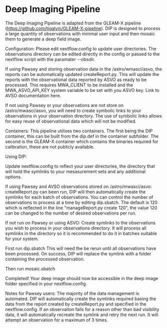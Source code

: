 #  Deep Imaging Pipeline


 The Deep Imaging Pipeline is adapted from the GLEAM-X pipeline (https://github.com/tjgalvin/GLEAM-X-pipeline).
 DIP is designed to process a large quantity of observations with minimal user input and then mosaic them to generate a deep field image.
 
 Configuration: Please edit nextflow.config to update user directories. The observations directory can be edited directly in the config or passed to the nextflow script with the paramater --obsdir.
 
 If using Pawsey and storing observation data in the /astro/wmasci/asvo, the reports can be automatically updated createReport.py.
 This will update the reports with the observational data reported by ASVO as ready to be processed.
 This requires MWA_CLIENT to be installed and the MWA_ASVO_API_KEY system variable to be set with you ASVO key.
 Link to AVSO documentation here.

 If not using Pawsey or your observations are not store on /astro/mwasci/asvo, you will need to create symbolic links to your observations in your observation directory.
 The use of symbolic links allows for easy reuse of observational data which will not be modified.


Containers:
This pipeline utilises two containers.
The first being the DIP container, this can be built from the dip.def in the container subfolder.
The second is the GLEAM-X container which contains the binaries required for calibration, these are not publicly available.

 
 Using DIP:
 
 Update nextflow.config to reflect your user directories, the directory that will hold the symlinks to your mesasurement sets and any additional options.

 If using Pawsey and AVSO observations stored on /astro/mwasci/asvo: createReport.py can been run, DIP will then automatically create the symlinks for each batch of observations. You can control the number of observations to process at a time by editing dip.sbatch. The default is 120 which is reflected in the line "manageReport.py create 120", the value 120 can be changed to the number of desired observations per run.

 If not run on Pawsey or using ASVO: Create symlinks to the observations you wish to process in your observations directory. It will process all symlinks in the directory so it is recommended to do it in batches suitable for your system.

 
 First run dip.sbatch
 This will need the be rerun until all observations have been processed.
 On success, DIP will replace the symlink with a folder containing the processed observation.

 Then run mosaic.sbatch

 Completed! Your deep image should now be accessible in the deep image folder specified in your nextflow.config.


 Notes for Pawsey users:
 The majority of the data management is automated.
 DIP will automatically create the symlinks required basing the data from the report created by createReport.py and specified in the nextflow.config.
 If an observaiton fails for a reason other than bad visibility data, it will automatically recreate the symlink and retry the next run.
 It will attempt an observation for a maximum of 3 times.
